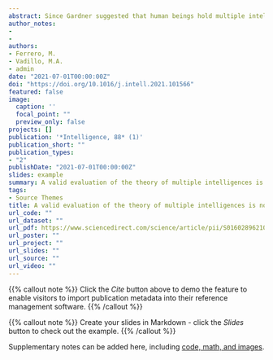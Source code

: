 ```yaml
---
abstract: Since Gardner suggested that human beings hold multiple intelligences, numerous teachers have adapted and incorporated the multiple intelligence theory (MIT) into their daily routine in the classroom. However, to date, the efficacy of MIT–inspired methodologies remains unclear. The focus of the present study was to perform a systematic review and a meta–analysis to assess the impact of these interventions on academic achievement through reading, maths, or science tests. The inclusion criteria for the review required that studies should estimate quantitatively the impact of an MIT–based intervention on the academic performance and that they followed a pre–post design with a control group. The final sample included 39 articles comprising data from 3009 pre-school to high school students, with diverse levels of achievement, from 14 different countries. The results showed that the studies had important methodological flaws, like small sample sizes or lack of active control groups; they also reported insufficient information about key elements, such as the tools employed to measure the outcomes or the specific activities performed during training, and revealed signs of publication or reporting biases that impeded a valid evaluation of the efficacy of MIT applied in the classroom. The educational implications of these results are discussed.
author_notes:
- 
- 
authors:
- Ferrero, M.
- Vadillo, M.A.
- admin
date: "2021-07-01T00:00:00Z"
doi: "https://doi.org/10.1016/j.intell.2021.101566"
featured: false
image:
  caption: '' 
  focal_point: ""
  preview_only: false
projects: []
publication: '*Intelligence, 88* (1)'
publication_short: ""
publication_types:
- "2"
publishDate: "2021-07-01T00:00:00Z"
slides: example
summary: A valid evaluation of the theory of multiple intelligences is not yet possible, problems of methodological quality for intervention studies.
tags:
- Source Themes
title: A valid evaluation of the theory of multiple intelligences is not yet possible, problems of methodological quality for intervention studies
url_code: ""
url_dataset: ""
url_pdf: https://www.sciencedirect.com/science/article/pii/S0160289621000507/pdfft?md5=a4856781e33504cc51cb9b0d0725ac8e&pid=1-s2.0-S0160289621000507-main.pdf
url_poster: ""
url_project: ""
url_slides: ""
url_source: ""
url_video: ""
---
```



{{% callout note %}}
Click the *Cite* button above to demo the feature to enable visitors to import publication metadata into their reference management software.
{{% /callout %}}

{{% callout note %}}
Create your slides in Markdown - click the *Slides* button to check out the example.
{{% /callout %}}

Supplementary notes can be added here, including [code, math, and images](https://wowchemy.com/docs/writing-markdown-latex/).
